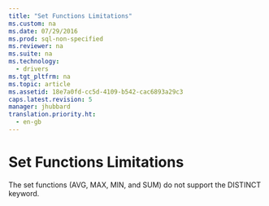 ```yaml
---
title: "Set Functions Limitations"
ms.custom: na
ms.date: 07/29/2016
ms.prod: sql-non-specified
ms.reviewer: na
ms.suite: na
ms.technology: 
  - drivers
ms.tgt_pltfrm: na
ms.topic: article
ms.assetid: 18e7a0fd-cc5d-4109-b542-cac6893a29c3
caps.latest.revision: 5
manager: jhubbard
translation.priority.ht: 
  - en-gb
---
```

# Set Functions Limitations
The set functions (AVG, MAX, MIN, and SUM) do not support the DISTINCT keyword.